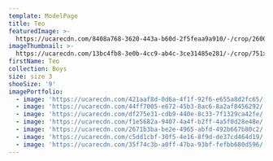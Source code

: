 ```yaml
---
template: ModelPage
title: Teo
featuredImage: >-
  https://ucarecdn.com/8408a768-3620-443a-b60d-2f5feaa9a910/-/crop/2600x1842/11,392/-/preview/
imageThumbnail: >-
  https://ucarecdn.com/13bc4fb8-3e0b-4cc9-ab4c-3ce31485e281/-/crop/751x1011/438,0/-/preview/
firstName: Teo
collection: Boys
size: size 3
shoeSize: '9'
imagePortfolio:
  - image: 'https://ucarecdn.com/421aaf8d-0d6a-4f1f-92f6-e655a8d2fc65/'
  - image: 'https://ucarecdn.com/44ff7005-e672-45b3-8ac6-8a2af8456292/'
  - image: 'https://ucarecdn.com/df275e31-cdb9-440e-8c33-7f1329ca42fe/'
  - image: 'https://ucarecdn.com/f1e5682a-9407-4a4f-b2ff-4a5f0d28e48e/'
  - image: 'https://ucarecdn.com/2671b3ba-be2e-4965-abfd-492b667b80c2/'
  - image: 'https://ucarecdn.com/c5dd1cbf-30f5-4e16-8f9d-de37cd464d19/'
  - image: 'https://ucarecdn.com/35f74c3b-a0ff-47ba-93bf-fefbb680d596/'
---
```


